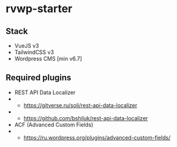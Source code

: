# rvwp-starter

## Stack
* VueJS v3
* TailwindCSS v3
* Wordpress CMS [min v6.7]

## Required plugins
* REST API Data Localizer
* * https://gitverse.ru/solj/rest-api-data-localizer
* * https://github.com/bshiluk/rest-api-data-localizer
* ACF (Advanced Custom Fields)
* * https://ru.wordpress.org/plugins/advanced-custom-fields/